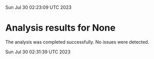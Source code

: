 Sun Jul 30 02:23:09 UTC 2023
# Analysis results for None
The analysis was completed successfully. No issues were detected.

Sun Jul 30 02:31:39 UTC 2023
